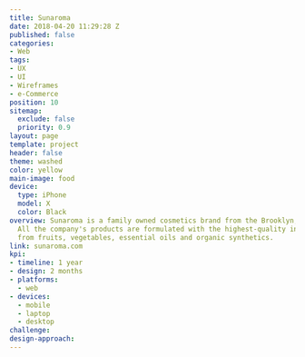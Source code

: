 ```yaml
---
title: Sunaroma
date: 2018-04-20 11:29:28 Z
published: false
categories:
- Web
tags:
- UX
- UI
- Wireframes
- e-Commerce
position: 10
sitemap:
  exclude: false
  priority: 0.9
layout: page
template: project
header: false
theme: washed
color: yellow
main-image: food
device:
  type: iPhone
  model: X
  color: Black
overview: Sunaroma is a family owned cosmetics brand from the Brooklyn, New York.
  All the company's products are formulated with the highest-quality ingredients derived
  from fruits, vegetables, essential oils and organic synthetics.
link: sunaroma.com
kpi:
- timeline: 1 year
- design: 2 months
- platforms:
  - web
- devices:
  - mobile
  - laptop
  - desktop
challenge: 
design-approach: 
---
```


